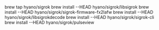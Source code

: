 brew tap hyano/sigrok
brew install --HEAD hyano/sigrok/libsigrok
brew install --HEAD hyano/sigrok/sigrok-firmware-fx2lafw
brew install --HEAD hyano/sigrok/libsigrokdecode
brew install --HEAD hyano/sigrok/sigrok-cli
brew install --HEAD hyano/sigrok/pulseview